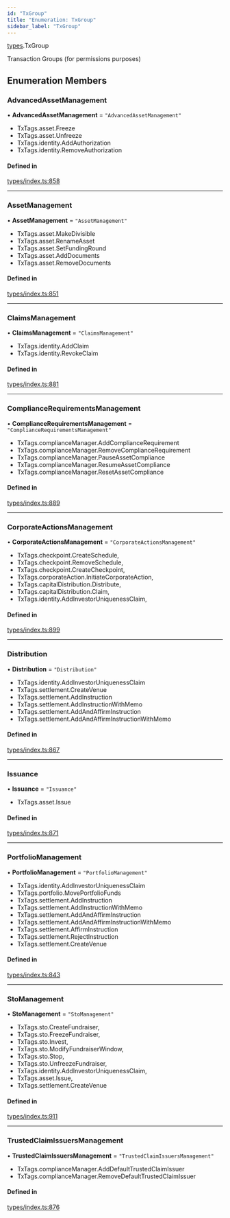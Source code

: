 ```yaml
---
id: "TxGroup"
title: "Enumeration: TxGroup"
sidebar_label: "TxGroup"
---
```


[types](../../../modules/Types/Types.md).TxGroup

Transaction Groups (for permissions purposes)

## Enumeration Members

### AdvancedAssetManagement

• **AdvancedAssetManagement** = ``"AdvancedAssetManagement"``

- TxTags.asset.Freeze
- TxTags.asset.Unfreeze
- TxTags.identity.AddAuthorization
- TxTags.identity.RemoveAuthorization

#### Defined in

[types/index.ts:858](https://github.com/PolymeshAssociation/polymesh-sdk/blob/15be87e8/src/types/index.ts#L858)

___

### AssetManagement

• **AssetManagement** = ``"AssetManagement"``

- TxTags.asset.MakeDivisible
- TxTags.asset.RenameAsset
- TxTags.asset.SetFundingRound
- TxTags.asset.AddDocuments
- TxTags.asset.RemoveDocuments

#### Defined in

[types/index.ts:851](https://github.com/PolymeshAssociation/polymesh-sdk/blob/15be87e8/src/types/index.ts#L851)

___

### ClaimsManagement

• **ClaimsManagement** = ``"ClaimsManagement"``

- TxTags.identity.AddClaim
- TxTags.identity.RevokeClaim

#### Defined in

[types/index.ts:881](https://github.com/PolymeshAssociation/polymesh-sdk/blob/15be87e8/src/types/index.ts#L881)

___

### ComplianceRequirementsManagement

• **ComplianceRequirementsManagement** = ``"ComplianceRequirementsManagement"``

- TxTags.complianceManager.AddComplianceRequirement
- TxTags.complianceManager.RemoveComplianceRequirement
- TxTags.complianceManager.PauseAssetCompliance
- TxTags.complianceManager.ResumeAssetCompliance
- TxTags.complianceManager.ResetAssetCompliance

#### Defined in

[types/index.ts:889](https://github.com/PolymeshAssociation/polymesh-sdk/blob/15be87e8/src/types/index.ts#L889)

___

### CorporateActionsManagement

• **CorporateActionsManagement** = ``"CorporateActionsManagement"``

- TxTags.checkpoint.CreateSchedule,
- TxTags.checkpoint.RemoveSchedule,
- TxTags.checkpoint.CreateCheckpoint,
- TxTags.corporateAction.InitiateCorporateAction,
- TxTags.capitalDistribution.Distribute,
- TxTags.capitalDistribution.Claim,
- TxTags.identity.AddInvestorUniquenessClaim,

#### Defined in

[types/index.ts:899](https://github.com/PolymeshAssociation/polymesh-sdk/blob/15be87e8/src/types/index.ts#L899)

___

### Distribution

• **Distribution** = ``"Distribution"``

- TxTags.identity.AddInvestorUniquenessClaim
- TxTags.settlement.CreateVenue
- TxTags.settlement.AddInstruction
- TxTags.settlement.AddInstructionWithMemo
- TxTags.settlement.AddAndAffirmInstruction
- TxTags.settlement.AddAndAffirmInstructionWithMemo

#### Defined in

[types/index.ts:867](https://github.com/PolymeshAssociation/polymesh-sdk/blob/15be87e8/src/types/index.ts#L867)

___

### Issuance

• **Issuance** = ``"Issuance"``

- TxTags.asset.Issue

#### Defined in

[types/index.ts:871](https://github.com/PolymeshAssociation/polymesh-sdk/blob/15be87e8/src/types/index.ts#L871)

___

### PortfolioManagement

• **PortfolioManagement** = ``"PortfolioManagement"``

- TxTags.identity.AddInvestorUniquenessClaim
- TxTags.portfolio.MovePortfolioFunds
- TxTags.settlement.AddInstruction
- TxTags.settlement.AddInstructionWithMemo
- TxTags.settlement.AddAndAffirmInstruction
- TxTags.settlement.AddAndAffirmInstructionWithMemo
- TxTags.settlement.AffirmInstruction
- TxTags.settlement.RejectInstruction
- TxTags.settlement.CreateVenue

#### Defined in

[types/index.ts:843](https://github.com/PolymeshAssociation/polymesh-sdk/blob/15be87e8/src/types/index.ts#L843)

___

### StoManagement

• **StoManagement** = ``"StoManagement"``

- TxTags.sto.CreateFundraiser,
- TxTags.sto.FreezeFundraiser,
- TxTags.sto.Invest,
- TxTags.sto.ModifyFundraiserWindow,
- TxTags.sto.Stop,
- TxTags.sto.UnfreezeFundraiser,
- TxTags.identity.AddInvestorUniquenessClaim,
- TxTags.asset.Issue,
- TxTags.settlement.CreateVenue

#### Defined in

[types/index.ts:911](https://github.com/PolymeshAssociation/polymesh-sdk/blob/15be87e8/src/types/index.ts#L911)

___

### TrustedClaimIssuersManagement

• **TrustedClaimIssuersManagement** = ``"TrustedClaimIssuersManagement"``

- TxTags.complianceManager.AddDefaultTrustedClaimIssuer
- TxTags.complianceManager.RemoveDefaultTrustedClaimIssuer

#### Defined in

[types/index.ts:876](https://github.com/PolymeshAssociation/polymesh-sdk/blob/15be87e8/src/types/index.ts#L876)
